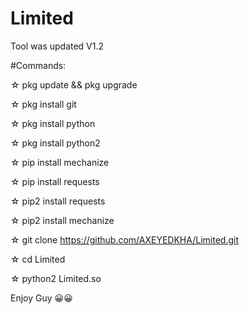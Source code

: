 # Limited

Tool was updated V1.2

#Commands:

☆ pkg update && pkg upgrade

☆ pkg install git

☆ pkg install python

☆ pkg install python2

☆ pip install mechanize

☆ pip install requests

☆ pip2 install requests

☆ pip2 install mechanize

☆ git clone https://github.com/AXEYEDKHA/Limited.git

☆ cd Limited

☆ python2 Limited.so

Enjoy Guy 😀😀

